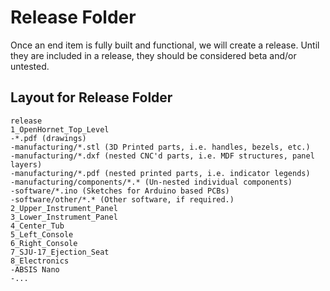 # Release Folder

Once an end item is fully built and functional, we will create a release. Until they are included in a release, they should be considered beta and/or untested.

## Layout for Release Folder
```
release
1_OpenHornet_Top_Level
-*.pdf (drawings)
-manufacturing/*.stl (3D Printed parts, i.e. handles, bezels, etc.)
-manufacturing/*.dxf (nested CNC'd parts, i.e. MDF structures, panel layers)
-manufacturing/*.pdf (nested printed parts, i.e. indicator legends)
-manufacturing/components/*.* (Un-nested individual components)
-software/*.ino (Sketches for Arduino based PCBs)
-software/other/*.* (Other software, if required.)
2_Upper_Instrument_Panel
3_Lower_Instrument_Panel
4_Center_Tub
5_Left_Console
6_Right_Console
7_SJU-17_Ejection_Seat
8_Electronics
-ABSIS Nano
-...
```